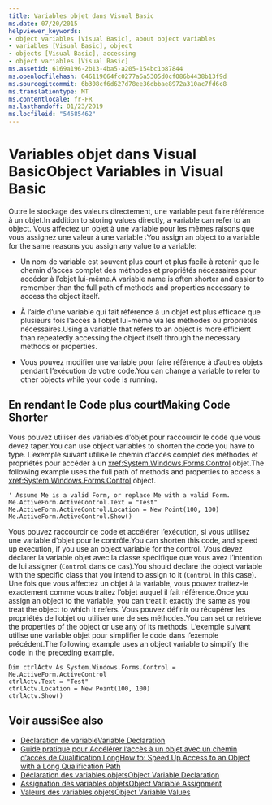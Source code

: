 ```yaml
---
title: Variables objet dans Visual Basic
ms.date: 07/20/2015
helpviewer_keywords:
- object variables [Visual Basic], about object variables
- variables [Visual Basic], object
- objects [Visual Basic], accessing
- object variables [Visual Basic]
ms.assetid: 6169a196-2b13-4ba5-a205-154bc1b87844
ms.openlocfilehash: 046119664fc0277a6a5305d0cf086b4438b13f9d
ms.sourcegitcommit: 6b308cf6d627d78ee36dbbae8972a310ac7fd6c8
ms.translationtype: MT
ms.contentlocale: fr-FR
ms.lasthandoff: 01/23/2019
ms.locfileid: "54685462"
---
```

# <a name="object-variables-in-visual-basic"></a><span data-ttu-id="21af7-102">Variables objet dans Visual Basic</span><span class="sxs-lookup"><span data-stu-id="21af7-102">Object Variables in Visual Basic</span></span>
<span data-ttu-id="21af7-103">Outre le stockage des valeurs directement, une variable peut faire référence à un objet.</span><span class="sxs-lookup"><span data-stu-id="21af7-103">In addition to storing values directly, a variable can refer to an object.</span></span> <span data-ttu-id="21af7-104">Vous affectez un objet à une variable pour les mêmes raisons que vous assignez une valeur à une variable :</span><span class="sxs-lookup"><span data-stu-id="21af7-104">You assign an object to a variable for the same reasons you assign any value to a variable:</span></span>  
  
-   <span data-ttu-id="21af7-105">Un nom de variable est souvent plus court et plus facile à retenir que le chemin d’accès complet des méthodes et propriétés nécessaires pour accéder à l’objet lui-même.</span><span class="sxs-lookup"><span data-stu-id="21af7-105">A variable name is often shorter and easier to remember than the full path of methods and properties necessary to access the object itself.</span></span>  
  
-   <span data-ttu-id="21af7-106">À l’aide d’une variable qui fait référence à un objet est plus efficace que plusieurs fois l’accès à l’objet lui-même via les méthodes ou propriétés nécessaires.</span><span class="sxs-lookup"><span data-stu-id="21af7-106">Using a variable that refers to an object is more efficient than repeatedly accessing the object itself through the necessary methods or properties.</span></span>  
  
-   <span data-ttu-id="21af7-107">Vous pouvez modifier une variable pour faire référence à d’autres objets pendant l’exécution de votre code.</span><span class="sxs-lookup"><span data-stu-id="21af7-107">You can change a variable to refer to other objects while your code is running.</span></span>  
  
## <a name="making-code-shorter"></a><span data-ttu-id="21af7-108">En rendant le Code plus court</span><span class="sxs-lookup"><span data-stu-id="21af7-108">Making Code Shorter</span></span>  
 <span data-ttu-id="21af7-109">Vous pouvez utiliser des variables d’objet pour raccourcir le code que vous devez taper.</span><span class="sxs-lookup"><span data-stu-id="21af7-109">You can use object variables to shorten the code you have to type.</span></span> <span data-ttu-id="21af7-110">L’exemple suivant utilise le chemin d’accès complet des méthodes et propriétés pour accéder à un <xref:System.Windows.Forms.Control> objet.</span><span class="sxs-lookup"><span data-stu-id="21af7-110">The following example uses the full path of methods and properties to access a <xref:System.Windows.Forms.Control> object.</span></span>  
  
```  
' Assume Me is a valid Form, or replace Me with a valid Form.  
Me.ActiveForm.ActiveControl.Text = "Test"  
Me.ActiveForm.ActiveControl.Location = New Point(100, 100)  
Me.ActiveForm.ActiveControl.Show()  
```  
  
 <span data-ttu-id="21af7-111">Vous pouvez raccourcir ce code et accélérer l’exécution, si vous utilisez une variable d’objet pour le contrôle.</span><span class="sxs-lookup"><span data-stu-id="21af7-111">You can shorten this code, and speed up execution, if you use an object variable for the control.</span></span> <span data-ttu-id="21af7-112">Vous devez déclarer la variable objet avec la classe spécifique que vous avez l’intention de lui assigner (`Control` dans ce cas).</span><span class="sxs-lookup"><span data-stu-id="21af7-112">You should declare the object variable with the specific class that you intend to assign to it (`Control` in this case).</span></span> <span data-ttu-id="21af7-113">Une fois que vous affectez un objet à la variable, vous pouvez traitez-le exactement comme vous traitez l’objet auquel il fait référence.</span><span class="sxs-lookup"><span data-stu-id="21af7-113">Once you assign an object to the variable, you can treat it exactly the same as you treat the object to which it refers.</span></span> <span data-ttu-id="21af7-114">Vous pouvez définir ou récupérer les propriétés de l’objet ou utiliser une de ses méthodes.</span><span class="sxs-lookup"><span data-stu-id="21af7-114">You can set or retrieve the properties of the object or use any of its methods.</span></span> <span data-ttu-id="21af7-115">L’exemple suivant utilise une variable objet pour simplifier le code dans l’exemple précédent.</span><span class="sxs-lookup"><span data-stu-id="21af7-115">The following example uses an object variable to simplify the code in the preceding example.</span></span>  
  
```  
Dim ctrlActv As System.Windows.Forms.Control = Me.ActiveForm.ActiveControl  
ctrlActv.Text = "Test"  
ctrlActv.Location = New Point(100, 100)  
ctrlActv.Show()  
```  
  
## <a name="see-also"></a><span data-ttu-id="21af7-116">Voir aussi</span><span class="sxs-lookup"><span data-stu-id="21af7-116">See also</span></span>
- [<span data-ttu-id="21af7-117">Déclaration de variable</span><span class="sxs-lookup"><span data-stu-id="21af7-117">Variable Declaration</span></span>](../../../../visual-basic/programming-guide/language-features/variables/variable-declaration.md)
- [<span data-ttu-id="21af7-118">Guide pratique pour Accélérer l’accès à un objet avec un chemin d’accès de Qualification Long</span><span class="sxs-lookup"><span data-stu-id="21af7-118">How to: Speed Up Access to an Object with a Long Qualification Path</span></span>](../../../../visual-basic/programming-guide/language-features/variables/how-to-speed-up-access-to-an-object-with-a-long-qualification-path.md)
- [<span data-ttu-id="21af7-119">Déclaration des variables objets</span><span class="sxs-lookup"><span data-stu-id="21af7-119">Object Variable Declaration</span></span>](../../../../visual-basic/programming-guide/language-features/variables/object-variable-declaration.md)
- [<span data-ttu-id="21af7-120">Assignation des variables objets</span><span class="sxs-lookup"><span data-stu-id="21af7-120">Object Variable Assignment</span></span>](../../../../visual-basic/programming-guide/language-features/variables/object-variable-assignment.md)
- [<span data-ttu-id="21af7-121">Valeurs des variables objets</span><span class="sxs-lookup"><span data-stu-id="21af7-121">Object Variable Values</span></span>](../../../../visual-basic/programming-guide/language-features/variables/object-variable-values.md)
